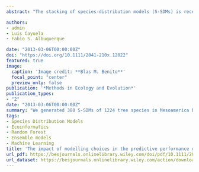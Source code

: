 ```yaml
---
abstract: "The stacking of species‐distribution models (S‐SDMs) is receiving attention by conservation researchers because this approach is capable of simultaneously predicting species richness and composition. However, the steps required to build S‐SDMs implies at least two choices that influence its predictive performance which have not been extensively assessed: the selection of the modelling algorithm and the application of a threshold to transform the species‐distribution models into binary maps to be added together to build the final S‐SDM. Our goal was to provide guidelines concerning the best combinations of modelling algorithms and thresholds with which to build more accurate S‐SDMs. We generated 380 S‐SDMs of 1224 tree species in Mesoamerica by combining 19 distribution modelling methods with 20 different thresholds using presence‐only data from the Global Biodiversity Information Facility. We compared the predicted richness and composition with inventory data obtained from the BIOTREE‐NET forest plot database. We designed two indicators of predictive performance that were based on the diversity factors used to measure species turnover: a (shared species between the observed and predicted compositions), b and c (the exclusive species of the predicted and observed compositions respectively) and compared them with the Sorensen and Beta‐Simpson turnover measures. Our proposed indexes and the Sorensen index proved suitable as indicators of predictive performance for S‐SDMs, whereas the Beta‐Simpson turnover measure presented issues that would prevent its application to evaluate S‐SDMs. Some modelling methods – especially machine learning and ensemble model forecasting methods performed significantly better than others in minimizing the error in predicted richness and composition. Our results also points out that restrictive thresholds (with high omission errors) lead to more accurate S‐SDMs in terms of species richness and composition. Here, we demonstrate that particular combinations of modelling methods and thresholds provide results with higher predictive performance. These results provide clear modelling guidelines that will help S‐SDM modellers to select the appropriate combination of modelling methods and thresholds to build more accurate S‐SDMs, and therefore will have a positive impact on the quality of the diversity models used to assist conservation planning."

authors:
- admin
- Luis Cayuela
- Fabio S. Albuquerque

date: "2013-03-06T00:00:00Z"
doi: "https://doi.org/10.1111/2041-210x.12022"
featured: true
image:
  caption: 'Image credit: **Blas M. Benito**'
  focal_point: "center"
  preview_only: false
publication: '*Methods in Ecology and Evolution*'
publication_types:
- "2"
date: "2013-03-06T00:00:00Z"
summary: "We generated 380 S‐SDMs of 1224 tree species in Mesoamerica by combining 19 distribution modelling methods with 20 different thresholds using presence‐only data from the Global Biodiversity Information Facility. We compared the predicted richness and composition with inventory data obtained from the BIOTREE‐NET forest plot database. We designed two indicators of predictive performance that were based on the diversity factors used to measure species turnover: a (shared species between the observed and predicted compositions), b and c (the exclusive species of the predicted and observed compositions respectively) and compared them with the Sorensen and Beta‐Simpson turnover measures. Some modelling methods – especially machine learning and ensemble model forecasting methods performed significantly better than others in minimizing the error in predicted richness and composition. Our results also indicate that restrictive thresholds (with high omission errors) lead to more accurate S‐SDMs in terms of species richness and composition. Here, we demonstrate that particular combinations of modelling methods and thresholds provide results with higher predictive performance."
tags:
- Species Distribution Models
- Ecoinformatics
- Random Forest
- Ensemble models
- Machine Learning
title: 'The impact of modelling choices in the predictive performance of richness maps derived from species‐distribution models: guidelines to build better diversity models'
url_pdf: https://besjournals.onlinelibrary.wiley.com/doi/pdf/10.1111/2041-210x.12022
url_dataset: https://besjournals.onlinelibrary.wiley.com/action/downloadSupplement?doi=10.1111%2F2041-210x.12022&file=mee312022-sup-0001-AppendixS1-S2.zip
---
```


